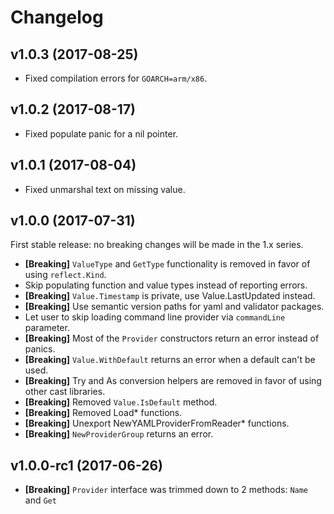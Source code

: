 # Changelog

## v1.0.3 (2017-08-25)

- Fixed compilation errors for `GOARCH=arm/x86`.

## v1.0.2 (2017-08-17)

- Fixed populate panic for a nil pointer.

## v1.0.1 (2017-08-04)

- Fixed unmarshal text on missing value.

## v1.0.0 (2017-07-31)

First stable release: no breaking changes will be made in the 1.x series.

- **[Breaking]** `ValueType` and `GetType` functionality is removed in favor of using
  `reflect.Kind`.
- Skip populating function and value types instead of reporting errors.
- **[Breaking]** `Value.Timestamp` is private, use Value.LastUpdated instead.
- **[Breaking]** Use semantic version paths for yaml and validator packages.
- Let user to skip loading command line provider via `commandLine` parameter.
- **[Breaking]** Most of the `Provider` constructors return an error instead of panics.
- **[Breaking]** `Value.WithDefault` returns an error when a default can't be used.
- **[Breaking]** Try and As conversion helpers are removed in favor of using
  other cast libraries.
- **[Breaking]** Removed `Value.IsDefault` method.
- **[Breaking]** Removed Load* functions.
- **[Breaking]** Unexport NewYAMLProviderFromReader* functions.
- **[Breaking]** `NewProviderGroup` returns an error.

## v1.0.0-rc1 (2017-06-26)

- **[Breaking]** `Provider` interface was trimmed down to 2 methods: `Name` and `Get`